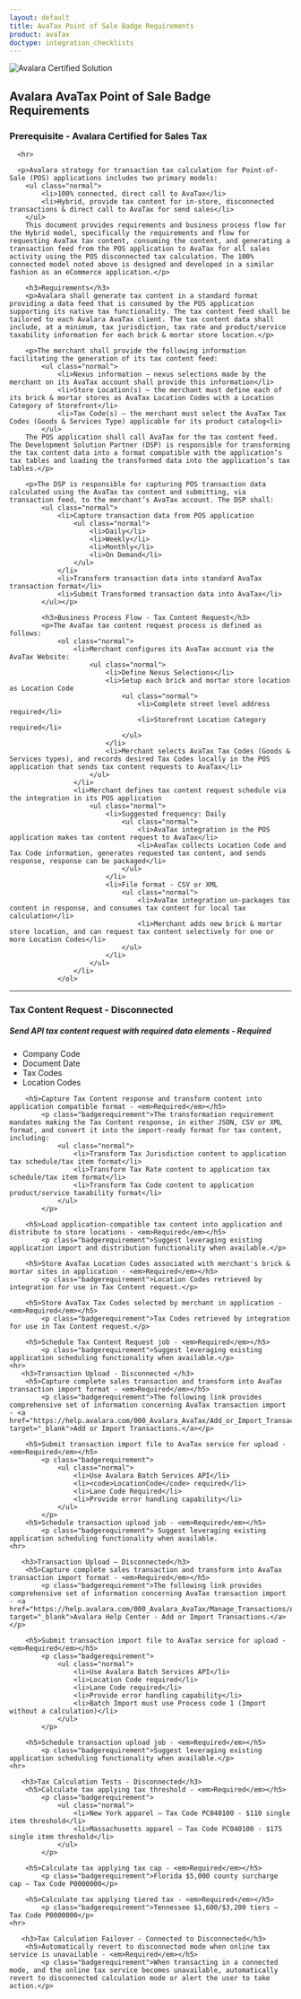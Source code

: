 ```yaml
---
layout: default
title: AvaTax Point of Sale Badge Requirements
product: avaTax
doctype: integration_checklists
---
```

 <div class="row padding-top padding bottom">
    <div class="col-sm-2">
      <img src="/public/images/devdot/badges/POINTOFSALE.svg" class="img-responsive" alt="Avalara Certified Solution">
    </div>
    <div class="col-sm-8 padding-top">
      <h2>Avalara AvaTax Point of Sale Badge Requirements</h2>
      <h3>Prerequisite - Avalara Certified for Sales Tax</h3>
      
      <hr>
      
      <p>Avalara strategy for transaction tax calculation for Point-of-Sale (POS) applications includes two primary models:
        <ul class="normal">
            <li>100% connected, direct call to AvaTax</li>
            <li>Hybrid, provide tax content for in-store, disconnected transactions & direct call to AvaTax for send sales</li>
        </ul>
        This document provides requirements and business process flow for the Hybrid model, specifically the requirements and flow for requesting AvaTax tax content, consuming the content, and generating a transaction feed from the POS application to AvaTax for all sales activity using the POS disconnected tax calculation. The 100% connected model noted above is designed and developed in a similar fashion as an eCommerce application.</p>
        
        <h3>Requirements</h3>
        <p>Avalara shall generate tax content in a standard format providing a data feed that is consumed by the POS application supporting its native tax functionality. The tax content feed shall be tailored to each Avalara AvaTax client. The tax content data shall include, at a minimum, tax jurisdiction, tax rate and product/service taxability information for each brick & mortar store location.</p>
        
        <p>The merchant shall provide the following information facilitating the generation of its tax content feed:
            <ul class="normal">
                <li>Nexus information – nexus selections made by the merchant on its AvaTax account shall provide this information</li>
                <li>Store Location(s) – the merchant must define each of its brick & mortar stores as AvaTax Location Codes with a Location Category of Storefront</li>
                <li>Tax Code(s) – the merchant must select the AvaTax Tax Codes (Goods & Services Type) applicable for its product catalog<li>
            </ul>
        The POS application shall call AvaTax for the tax content feed. The Development Solution Partner (DSP) is responsible for transforming the tax content data into a format compatible with the application’s tax tables and loading the transformed data into the application’s tax tables.</p>
        
        <p>The DSP is responsible for capturing POS transaction data calculated using the AvaTax tax content and submitting, via transaction feed, to the merchant’s AvaTax account. The DSP shall:
            <ul class="normal">
                <li>Capture transaction data from POS application
                    <ul class="normal">
                        <li>Daily</li>
                        <li>Weekly</li>
                        <li>Monthly</li>
                        <li>On Demand</li>
                    </ul>
                </li>    
                <li>Transform transaction data into standard AvaTax transaction format</li>
                <li>Submit Transformed transaction data into AvaTax</li>
            </ul></p>
            
            <h3>Business Process Flow - Tax Content Request</h3>
            <p>The AvaTax tax content request process is defined as follows:
                <ol class="normal">
                    <li>Merchant configures its AvaTax account via the AvaTax Website:
                        <ul class="normal">
                            <li>Define Nexus Selections</li>
                            <li>Setup each brick and mortar store location as Location Code 
                                <ul class="normal">
                                    <li>Complete street level address required</li>
                                    <li>Storefront Location Category required</li>
                                </ul>
                            </li>
                            <li>Merchant selects AvaTax Tax Codes (Goods & Services types), and records desired Tax Codes locally in the POS application that sends tax content requests to AvaTax</li>
                        </ul>
                    </li>
                    <li>Merchant defines tax content request schedule via the integration in its POS application
                        <ul class="normal">
                            <li>Suggested frequency: Daily
                                <ul class="normal">
                                    <li>AvaTax integration in the POS application makes tax content request to AvaTax</li>
                                    <li>AvaTax collects Location Code and Tax Code information, generates requested tax content, and sends response, response can be packaged</li>
                                </ul>
                            </li>
                            <li>File format - CSV or XML
                                <ul class="normal">
                                    <li>AvaTax integration un-packages tax content in response, and consumes tax content for local tax calculation</li>
                                    <li>Merchant adds new brick & mortar store location, and can request tax content selectively for one or more Location Codes</li>
                                </ul>
                            </li>
                        </ul>
                    </li>
                </ol>
<hr>
      <h3>Tax Content Request - Disconnected</h3>
        <h5>Send API tax content request with required data elements   - <em>Required</em></h5>
            <p class="badgerequirement">
                <ul class="normal">
                    <li>Company Code</li>
                    <li>Document Date</li>
                    <li>Tax Codes</li>
                    <li>Location Codes</li>
                </ul>
            </p>
            
        <h5>Capture Tax Content response and transform content into application compatible format - <em>Required</em></h5>
            <p class="badgerequirement">The transformation requirement mandates making the Tax Content response, in either JSON, CSV or XML format, and convert it into the import-ready format for tax content, including:
                <ul class="normal">
                    <li>Transform Tax Jurisdiction content to application tax schedule/tax item format</li>
                    <li>Transform Tax Rate content to application tax schedule/tax item format</li>
                    <li>Transform Tax Code content to application product/service taxability format</li>
                </ul>
            </p>
            
        <h5>Load application-compatible tax content into application and distribute to store locations - <em>Required</em></h5>
            <p class="badgerequirement">Suggest leveraging existing application import and distribution functionality when available.</p>
            
        <h5>Store AvaTax Location Codes associated with merchant's brick & mortar sites in application - <em>Required</em></h5>
            <p class="badgerequirement">Location Codes retrieved by integration for use in Tax Content request.</p>
            
        <h5>Store AvaTax Tax Codes selected by merchant in application - <em>Required</em></h5>
            <p class="badgerequirement">Tax Codes retrieved by integration for use in Tax Content request.</p>
            
        <h5>Schedule Tax Content Request job - <em>Required</em></h5>
            <p class="badgerequirement">Suggest leveraging existing application scheduling functionality when available.</p>
    <hr>
       <h3>Transaction Upload - Disconnected </h3>     
        <h5>Capture complete sales transaction and transform into AvaTax transaction import format - <em>Required</em></h5>
            <p class="badgerequirement">The following link provides comprehensive set of information concerning AvaTax transaction import - <a href="https://help.avalara.com/000_Avalara_AvaTax/Add_or_Import_Transactions" target="_blank">Add or Import Transactions.</a></p>
            
        <h5>Submit transaction import file to AvaTax service for upload - <em>Required</em></h5>
            <p class="badgerequirement">
                <ul class="normal">
                    <li>Use Avalara Batch Services API</li>
                    <li><code>LocationCode</code> required</li>
                    <li>Lane Code Required</li>
                    <li>Provide error handling capability</li>
                </ul>
            </p>
        <h5>Schedule transaction upload job - <em>Required</em></h5>
            <p class="badgerequirement"> Suggest leveraging existing application scheduling functionality when available.
    <hr>
    
       <h3>Transaction Upload – Disconnected</h3>
        <h5>Capture complete sales transaction and transform into AvaTax transaction import format - <em>Required</em></h5>
            <p class="badgerequirement">The following link provides comprehensive set of information concerning AvaTax transaction import - <a href="https://help.avalara.com/000_Avalara_AvaTax/Manage_Transactions/Add_or_Import_Transactions" target="_blank">Avalara Help Center - Add or Import Transactions.</a></p>
            
        <h5>Submit transaction import file to AvaTax service for upload - <em>Required</em></h5>
            <p class="badgerequirement">
                <ul class="normal">
                    <li>Use Avalara Batch Services API</li>
                    <li>Location Code required</li>
                    <li>Lane Code required</li>
                    <li>Provide error handling capability</li>
                    <li>Batch Import must use Process code 1 (Import without a calculation)</li>
                </ul>
            </p>
            
        <h5>Schedule transaction upload job - <em>Required</em></h5>
            <p class="badgerequirement">Suggest leveraging existing application scheduling functionality when available.</p>
    <hr>
    
       <h3>Tax Calculation Tests - Disconnected</h3>
        <h5>Calculate tax applying tax threshold - <em>Required</em></h5>
            <p class="badgerequirement">
                <ul class="normal">
                    <li>New York apparel – Tax Code PC040100 - $110 single item threshold</li>
                    <li>Massachusetts apparel – Tax Code PC040100 - $175 single item threshold</li>
                </ul>
            </p>
            
        <h5>Calculate tax applying tax cap - <em>Required</em></h5>
            <p class="badgerequirement">Florida $5,000 county surcharge cap – Tax Code P0000000</p>
            
        <h5>Calculate tax applying tiered tax - <em>Required</em></h5>
            <p class="badgerequirement">Tennessee $1,600/$3,200 tiers – Tax Code P0000000</p>
    <hr>
    
       <h3>Tax Calculation Failover - Connected to Disconnected</h3>
        <h5>Automatically revert to disconnected mode when online tax service is unavailable - <em>Required</em></h5>
            <p class="badgerequirement">When transacting in a connected mode, and the online tax service becomes unavailable, automatically revert to disconnected calculation mode or alert the user to take action.</p>